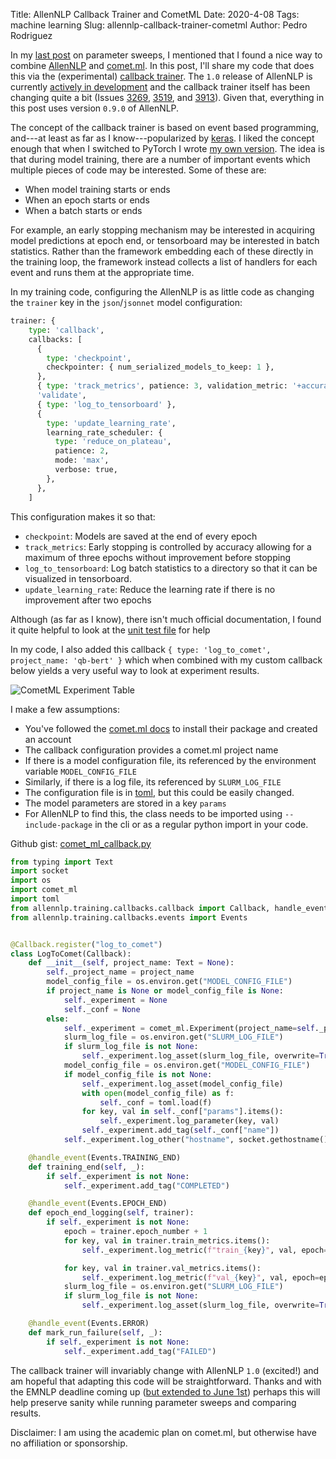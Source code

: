 Title: AllenNLP Callback Trainer and CometML
Date: 2020-4-08
Tags: machine learning
Slug: allennlp-callback-trainer-cometml
Author: Pedro Rodriguez

In my [last post](https://www.pedro.ai/blog/2020/03/24/reproducible-ml-and-parameter-sweeps/) on parameter sweeps, I mentioned that I found a nice way to combine [AllenNLP](https://allennlp.org/) and [comet.ml](https://www.comet.ml/).
In this post, I'll share my code that does this via the (experimental) [callback trainer](https://github.com/allenai/allennlp/blob/v0.9.0/allennlp/training/callback_trainer.py).
The `1.0` release of AllenNLP is currently [actively in development](https://github.com/allenai/allennlp/milestone/10) and the callback trainer itself has been changing quite a bit (Issues [3269](https://github.com/allenai/allennlp/issues/3269), [3519](https://github.com/allenai/allennlp/issues/3519), and [3913](https://github.com/allenai/allennlp/issues/3913)).
Given that, everything in this post uses version `0.9.0` of AllenNLP.

The concept of the callback trainer is based on event based programming, and---at least as far as I know---popularized by [keras](https://keras.io/).
I liked the concept enough that when I switched to PyTorch I wrote [my own version](https://github.com/Pinafore/qb/blob/02a9ac953e4bb56f6c863737afbc983959f6a1ab/qanta/torch/__init__.py).
The idea is that during model training, there are a number of important events which multiple pieces of code may be interested. Some of these are:

* When model training starts or ends
* When an epoch starts or ends
* When a batch starts or ends

For example, an early stopping mechanism may be interested in acquiring model predictions at epoch end, or tensorboard may be interested in batch statistics.
Rather than the framework embedding each of these directly in the training loop, the framework instead collects a list of handlers for each event and runs them at the appropriate time.

In my training code, configuring the AllenNLP is as little code as changing the `trainer` key in the `json`/`jsonnet` model configuration:

```python
trainer: {
    type: 'callback',
    callbacks: [
      {
        type: 'checkpoint',
        checkpointer: { num_serialized_models_to_keep: 1 },
      },
      { type: 'track_metrics', patience: 3, validation_metric: '+accuracy' },
      'validate',
      { type: 'log_to_tensorboard' },
      {
        type: 'update_learning_rate',
        learning_rate_scheduler: {
          type: 'reduce_on_plateau',
          patience: 2,
          mode: 'max',
          verbose: true,
        },
      },
    ]
```

This configuration makes it so that:

* `checkpoint`: Models are saved at the end of every epoch
* `track_metrics`: Early stopping is controlled by accuracy allowing for a maximum of three epochs without improvement before stopping
* `log_to_tensorboard`: Log batch statistics to a directory so that it can be visualized in tensorboard.
* `update_learning_rate`: Reduce the learning rate if there is no improvement after two epochs

Although (as far as I know), there isn't much official documentation, I found it quite helpful to look at the [unit test file](https://github.com/allenai/allennlp/blob/v0.9.0/allennlp/tests/training/callback_trainer_test.py) for help

In my code, I also added this callback `{ type: 'log_to_comet', project_name: 'qb-bert' }` which when combined with my custom callback below yields a very useful way to look at experiment results.

![CometML Experiment Table](/static/images/cometml.png)

I make a few assumptions:
* You've followed the [comet.ml docs](https://www.comet.ml/docs/) to install their package and created an account
* The callback configuration provides a comet.ml project name
* If there is a model configuration file, its referenced by the environment variable `MODEL_CONFIG_FILE`
* Similarly, if there is a log file, its referenced by `SLURM_LOG_FILE`
* The configuration file is in [toml](https://github.com/toml-lang/toml), but this could be easily changed.
* The model parameters are stored in a key `params`
* For AllenNLP to find this, the class needs to be imported using `--include-package` in the cli or as a regular python import in your code.

Github gist: [comet_ml_callback.py](https://gist.github.com/EntilZha/763511862c4702b071562f9a0203355c)

```python
from typing import Text
import socket
import os
import comet_ml
import toml
from allennlp.training.callbacks.callback import Callback, handle_event
from allennlp.training.callbacks.events import Events


@Callback.register("log_to_comet")
class LogToComet(Callback):
    def __init__(self, project_name: Text = None):
        self._project_name = project_name
        model_config_file = os.environ.get("MODEL_CONFIG_FILE")
        if project_name is None or model_config_file is None:
            self._experiment = None
            self._conf = None
        else:
            self._experiment = comet_ml.Experiment(project_name=self._project_name)
            slurm_log_file = os.environ.get("SLURM_LOG_FILE")
            if slurm_log_file is not None:
                self._experiment.log_asset(slurm_log_file, overwrite=True)
            model_config_file = os.environ.get("MODEL_CONFIG_FILE")
            if model_config_file is not None:
                self._experiment.log_asset(model_config_file)
                with open(model_config_file) as f:
                    self._conf = toml.load(f)
                for key, val in self._conf["params"].items():
                    self._experiment.log_parameter(key, val)
                self._experiment.add_tag(self._conf["name"])
            self._experiment.log_other("hostname", socket.gethostname())

    @handle_event(Events.TRAINING_END)
    def training_end(self, _):
        if self._experiment is not None:
            self._experiment.add_tag("COMPLETED")

    @handle_event(Events.EPOCH_END)
    def epoch_end_logging(self, trainer):
        if self._experiment is not None:
            epoch = trainer.epoch_number + 1
            for key, val in trainer.train_metrics.items():
                self._experiment.log_metric(f"train_{key}", val, epoch=epoch)

            for key, val in trainer.val_metrics.items():
                self._experiment.log_metric(f"val_{key}", val, epoch=epoch)
            slurm_log_file = os.environ.get("SLURM_LOG_FILE")
            if slurm_log_file is not None:
                self._experiment.log_asset(slurm_log_file, overwrite=True)

    @handle_event(Events.ERROR)
    def mark_run_failure(self, _):
        if self._experiment is not None:
            self._experiment.add_tag("FAILED")
```

The callback trainer will invariably change with AllenNLP `1.0` (excited!) and am hopeful that adapting this code will be straightforward.
Thanks and with the EMNLP deadline coming up ([but extended to June 1st](https://2020.emnlp.org/)) perhaps this will help preserve sanity while running parameter sweeps and comparing results.

Disclaimer: I am using the academic plan on comet.ml, but otherwise have no affiliation or sponsorship.